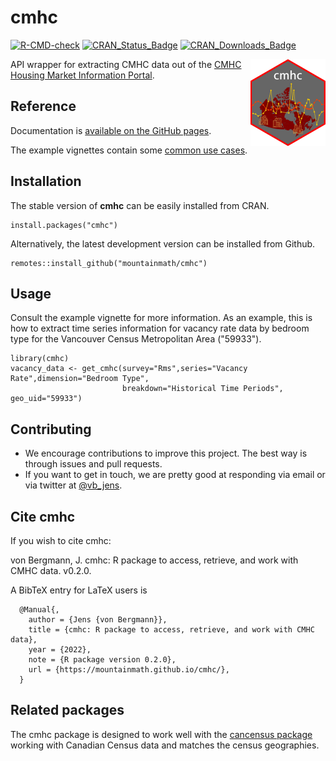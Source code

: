 # cmhc

<!-- badges: start -->
[![R-CMD-check](https://github.com/mountainMath/cmhc/actions/workflows/R-CMD-check.yaml/badge.svg)](https://github.com/mountainMath/cmhc/actions/workflows/R-CMD-check.yaml)
[![CRAN_Status_Badge](http://www.r-pkg.org/badges/version/cmhc)](https://cran.r-project.org/package=cmhc)
[![CRAN_Downloads_Badge](https://cranlogs.r-pkg.org/badges/cmhc)](https://cranlogs.r-pkg.org/badges/cmhc)
<!-- badges: end -->

<a href="https://mountainmath.github.io/cmhc/index.html"><img src="man/figures/logo.png" align="right" height="139" /></a>


API wrapper for extracting CMHC data out of the [CMHC Housing Market Information Portal](https://www.cmhc-schl.gc.ca/hmiportal).


## Reference
Documentation is [available on the GitHub pages](https://mountainmath.github.io/cmhc/).

The example vignettes contain some [common use cases](https://mountainmath.github.io/cmhc/articles/basic_usage.html).

## Installation
The stable version of **cmhc** can be easily installed from CRAN.
```
install.packages("cmhc")
```

Alternatively, the latest development version can be installed from Github.
```
remotes::install_github("mountainmath/cmhc")
```

## Usage
Consult the example vignette for more information. As an example, this is how to extract time series information
for vacancy rate data by bedroom type for the Vancouver Census Metropolitan Area ("59933").

```
library(cmhc)
vacancy_data <- get_cmhc(survey="Rms",series="Vacancy Rate",dimension="Bedroom Type",
                         breakdown="Historical Time Periods",  geo_uid="59933")

```

## Contributing

* We encourage contributions to improve this project. The best way is through issues and pull requests.
* If you want to get in touch, we are pretty good at responding via email or via twitter at [@vb_jens](https://twitter.com/vb_jens). 

## Cite **cmhc**

If you wish to cite cmhc:

  von Bergmann, J. cmhc: R package to
  access, retrieve, and work with CMHC data. v0.2.0.


A BibTeX entry for LaTeX users is
```
  @Manual{,
    author = {Jens {von Bergmann}},
    title = {cmhc: R package to access, retrieve, and work with CMHC data},
    year = {2022},
    note = {R package version 0.2.0},
    url = {https://mountainmath.github.io/cmhc/},
  }
```

## Related packages

The cmhc package is designed to work well with the [cancensus package](https://mountainmath.github.io/cancensus/) working with Canadian Census data and matches the census geographies.
